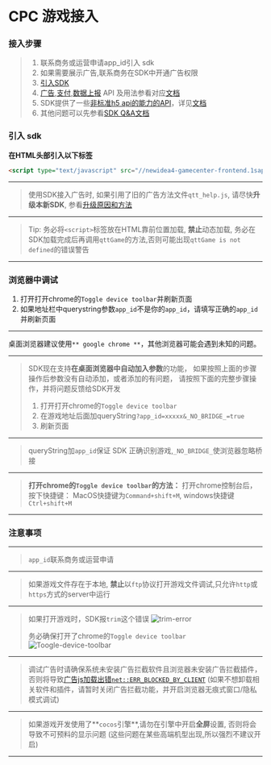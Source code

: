 # CPC 游戏接入

### 接入步骤
> 1. 联系商务或运营申请app_id引入 sdk
> 2. 如果需要展示广告,联系商务在SDK中开通广告权限
> 3. [引入SDK](#引入-sdk)
> 4. [广告](./游戏广告接入文档.md),[支付](./游戏支付接入文档.md),[数据上报](./SDK数据上报接入文档.md) API 及用法参看对应[文档](./README.md)
> 5. SDK提供了一些[非标准h5 api的能力的API](./SDK能力文档.md)，详见[文档](./SDK能力文档.md)
> 6. 其他问题可以先参看[SDK Q&A文档](./SDK_Q&A.md)

### 引入 sdk

**在HTML头部引入以下标签**

```HTML
<script type="text/javascript" src="//newidea4-gamecenter-frontend.1sapp.com/sdk/prod/h5.v1.0.0.js?spread=required"></script>
```
---

> 使用SDK接入广告时, 如果引用了旧的广告方法文件`qtt_help.js`, 请尽快**升级本新SDK**, 参看[升级原因和方法](./SDK_Q&A.md)

---

> Tip: 务必将`<script>`标签放在HTML靠前位置加载, **禁止**动态加载, 务必在SDK加载完成后再调用`qttGame`的方法,否则可能出现`qttGame is not defined`的错误警告

---

### 浏览器中调试

1. 打开打开chrome的`Toggle device toolbar`并刷新页面
2. 如果地址栏中querystring参数`app_id`不是你的`app_id`，请填写正确的`app_id`并刷新页面

---

桌面浏览器建议使用`** google chrome **`，其他浏览器可能会遇到未知的问题。

---

>SDK现在支持**在桌面浏览器中自动加入参数**的功能，
>如果按照上面的步骤操作后参数没有自动添加，或者添加的有问题，
>请按照下面的完整步骤操作，并将问题反馈给SDK开发
>
> 1. 打开打开chrome的`Toggle device toolbar`
> 2. 在游戏地址后面加queryString`?app_id=xxxxx&_NO_BRIDGE_=true`
> 3. 刷新页面

---

> queryString加`app_id`保证 SDK 正确识别游戏,`_NO_BRIDGE_`使浏览器忽略桥接

---

> **打开chrome的`Toggle device toolbar`的方法：**
> 打开chrome控制台后，按下快捷键：
> MacOS快捷键为`Command+shift+M`, windows快捷键`Ctrl+shift+M`

---

### 注意事项

---

> `app_id`联系商务或运营申请

---

> 如果游戏文件存在于本地, **禁止**以`ftp`协议打开游戏文件调试,只允许`http`或`https`方式的server中运行

---

> 如果打开游戏时，SDK报`trim`这个错误
![trim-error](https://static-oss.qutoutiao.net/sdk/questions_and_answers/trim_error.png)
>
>务必确保打开了chrome的`Toggle device toolbar`
>![Toogle-device-toolbar](https://static-oss.qutoutiao.net/sdk/questions_and_answers/Tggle-device-toolbar.png)

---

> 调试广告时请确保系统未安装广告拦截软件且浏览器未安装广告拦截插件，否则将导致[广告js加载出错`net::ERR_BLOCKED_BY_CLIENT`](./SDK_Q&A.md)
> (如果不想卸载相关软件和插件，请暂时关闭广告拦截功能，并开启浏览器无痕式窗口/隐私模式调试)

---

> 如果游戏开发使用了**`cocos`引擎**,请勿在引擎中开启**全屏**设置, 否则将会导致不可预料的显示问题
> (这些问题在某些高端机型出现,所以强烈不建议开启)

---
